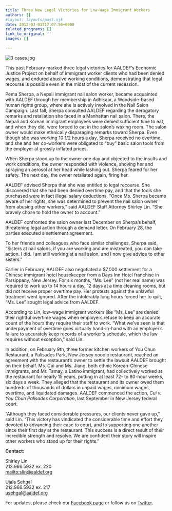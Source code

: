 ```yaml
---
title: Three New Legal Victories for Low-Wage Immigrant Workers
authors: []
#layout: layouts/post.njk
date: 2012-03-01T17:07:56+0000
related_programs: []
link_to_original: ''
images: []

---
```

![3 cases.jpg](/uploads/3%20cases.jpg)

This past February marked three legal victories for AALDEF’s Economic Justice Project on behalf of immigrant worker clients who had been denied wages, and endured abusive working conditions, demonstrating that legal recourse is possible even in the midst of the current recession.

Pema Sherpa, a Nepali immigrant nail salon worker, became acquainted with AALDEF through her membership in Adhikaar, a Woodside-based human rights group, where she is actively involved in the Nail Salon Campaign. Last fall, Sherpa consulted AALDEF regarding the derogatory remarks and retaliation she faced in a Manhattan nail salon. There, the Nepali and Korean immigrant employees were denied sufficient time to eat, and when they did, were forced to eat in the salon’s waxing room. The salon owner would make ethnically disparaging remarks toward Sherpa. Even though she was working 10 1/2 hours a day, Sherpa received no overtime, and she and her co-workers were obligated to “buy” basic salon tools from the employer at grossly inflated prices.

When Sherpa stood up to the owner one day and objected to the insults and work conditions, the owner responded with violence, shoving her and spraying an aerosol at her head while lashing out. Sherpa feared for her safety. The next day, the owner retaliated again, firing her.

AALDEF advised Sherpa that she was entitled to legal recourse. She discovered that she had been denied overtime pay, and that the tools she purchased were in fact illegal salary deductions. “Once Ms. Sherpa became aware of her rights, she was determined to prevent the nail salon owner from abusing other workers,” said AALDEF Staff Attorney Shirley Lin. “She bravely chose to hold the owner to account.”

AALDEF confronted the salon owner last December on Sherpa’s behalf, threatening legal action through a demand letter. On February 28, the parties executed a settlement agreement.

To her friends and colleagues who face similar challenges, Sherpa said, “Sisters at nail salons, if you are working and are mistreated, you can take action. I did. I am still working at a nail salon, and I now give advice to other sisters.”

Earlier in February, AALDEF also negotiated a $7,000 settlement for a Chinese immigrant hotel housekeeper from a Days Inn Hotel franchise in Parsippany, New Jersey. For six months, “Ms. Lee” (not her real name) was required to work up to 14 hours a day, 12 days at a time cleaning rooms, but did not receive proper overtime pay. Her protests against the unlawful treatment went ignored. After the intolerably long hours forced her to quit, “Ms. Lee” sought legal advice from AALDEF.

According to Lin, low-wage immigrant workers like “Ms. Lee” are denied their rightful overtime wages when employers refuse to keep an accurate count of the hours they require their staff to work. “What we’ve seen is that underpayment of overtime goes virtually hand-in-hand with an employer’s failure to accurately keep records of a worker’s schedule, which the law requires without exception,” said Lin.

In addition, on February 9th, three former kitchen workers of You Chun Restaurant, a Palisades Park, New Jersey noodle restaurant, reached an agreement with the restaurant’s owner to settle the lawsuit AALDEF brought on their behalf. Ms. Cui and Ms. Jiang, both ethnic Korean-Chinese immigrants, and Mr. Tamay, a Latino immigrant, had collectively worked at the restaurant for nearly 15 years, putting in at least 72- to 80-hour weeks, six days a week. They alleged that the restaurant and its owner owed them hundreds of thousands of dollars in unpaid wages, minimum wages, overtime, and liquidated damages. AALDEF commenced the action, _Cui v. You Chun Palisades Corporation_, last September in New Jersey federal court.

“Although they faced considerable pressures, our clients never gave up,” said Lin. “This victory has vindicated the considerable time and effort they devoted to advancing their case to court, and to supporting one another since their first day at the restaurant. This success is a direct result of their incredible strength and resolve. We are confident their story will inspire other workers who stand up for their rights.”

**Contact:**

Shirley Lin  
212\.966.5932 ex. 220  
[mailto:slin@aaldef.org](mailto:slin@aaldef.org)

Ujala Sehgal  
212\.966.5932 ex. 217  
[usehgal@aaldef.org](mailto:usehgal@aaldef.org)

For updates, please check our [Facebook page](https://www.facebook.com/pages/Asian-American-Legal-Defense-and-Education-Fund-AALDEF/298112369682) or follow us on [Twitter](https://twitter.com/#%21/aaldef).